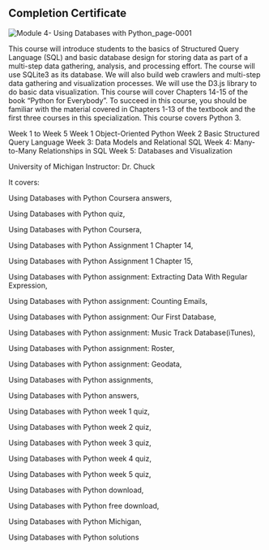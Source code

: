 ## Completion Certificate

![Module 4- Using Databases with Python_page-0001](https://github.com/Sayan-Dutta-1/Using-Databases-With-Python----Coursera/assets/113238898/4c36bcf8-6ffc-46f8-8202-85ce78bffe8a)

This course will introduce students to the basics of Structured Query Language (SQL) and basic database design for storing data as part of a multi-step data gathering, analysis, and processing effort.  The course will use SQLite3 as its database.  We will also build web crawlers and multi-step data gathering and visualization processes.  We will use the D3.js library to do basic data visualization.  This course will cover Chapters 14-15 of the book “Python for Everybody”. To succeed in this course, you should be familiar with the material covered in Chapters 1-13 of the textbook and the first three courses in this specialization. This course covers Python 3.

Week 1 to Week 5
Week 1 Object-Oriented Python
Week 2 Basic Structured Query Language
Week 3: Data Models and Relational SQL
Week 4: Many-to-Many Relationships in SQL
Week 5: Databases and Visualization

University of Michigan
Instructor: Dr. Chuck


It covers:

Using Databases with Python Coursera answers,

Using Databases with Python quiz,

Using Databases with Python Coursera,

Using Databases with Python Assignment 1 Chapter 14,

Using Databases with Python Assignment 1 Chapter 15,

Using Databases with Python assignment: Extracting Data With Regular Expression,

Using Databases with Python assignment: Counting Emails,

Using Databases with Python assignment: Our First Database,

Using Databases with Python assignment: Music Track Database(iTunes),

Using Databases with Python assignment: Roster,

Using Databases with Python assignment: Geodata,

Using Databases with Python assignments,

Using Databases with Python answers,

Using Databases with Python week 1 quiz,

Using Databases with Python week 2 quiz,

Using Databases with Python week 3 quiz,

Using Databases with Python week 4 quiz,

Using Databases with Python week 5 quiz,

Using Databases with Python download,

Using Databases with Python free download,

Using Databases with Python Michigan,

Using Databases with Python solutions
